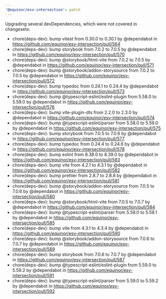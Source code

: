 ```yaml
---
'@equinor/esv-intersection': patch
---
```


Upgrading several devDependencies, which were not covered in changesets:

- chore(deps-dev): bump vitest from 0.30.0 to 0.30.1 by @dependabot in https://github.com/equinor/esv-intersection/pull/564
- chore(deps-dev): bump storybook from 7.0.2 to 7.0.5 by @dependabot in https://github.com/equinor/esv-intersection/pull/570
- chore(deps-dev): bump @storybook/html-vite from 7.0.2 to 7.0.5 by @dependabot in https://github.com/equinor/esv-intersection/pull/571
- chore(deps-dev): bump @storybook/addon-storysource from 7.0.2 to 7.0.5 by @dependabot in https://github.com/equinor/esv-intersection/pull/572
- chore(deps-dev): bump typedoc from 0.24.1 to 0.24.4 by @dependabot in https://github.com/equinor/esv-intersection/pull/573
- chore(deps-dev): bump @typescript-eslint/eslint-plugin from 5.58.0 to 5.59.0 by @dependabot in https://github.com/equinor/esv-intersection/pull/576
- chore(deps-dev): bump vite-plugin-dts from 2.2.0 to 2.3.0 by @dependabot in https://github.com/equinor/esv-intersection/pull/574
- chore(deps-dev): bump @typescript-eslint/parser from 5.58.0 to 5.59.0 by @dependabot in https://github.com/equinor/esv-intersection/pull/575
- chore(deps-dev): bump storybook from 7.0.5 to 7.0.6 by @dependabot in https://github.com/equinor/esv-intersection/pull/577
- chore(deps-dev): bump typedoc from 0.24.4 to 0.24.6 by @dependabot in https://github.com/equinor/esv-intersection/pull/578
- chore(deps-dev): bump eslint from 8.38.0 to 8.39.0 by @dependabot in https://github.com/equinor/esv-intersection/pull/583
- chore(deps-dev): bump vite from 4.2.1 to 4.3.1 by @dependabot in https://github.com/equinor/esv-intersection/pull/582
- chore(deps-dev): bump prettier from 2.8.7 to 2.8.8 by @dependabot in https://github.com/equinor/esv-intersection/pull/581
- chore(deps-dev): bump @storybook/addon-storysource from 7.0.5 to 7.0.6 by @dependabot in https://github.com/equinor/esv-intersection/pull/580
- chore(deps-dev): bump @storybook/html-vite from 7.0.5 to 7.0.7 by @dependabot in https://github.com/equinor/esv-intersection/pull/584
- chore(deps-dev): bump @typescript-eslint/parser from 5.59.0 to 5.59.1 by @dependabot in https://github.com/equinor/esv-intersection/pull/585
- chore(deps-dev): bump vite from 4.3.1 to 4.3.4 by @dependabot in https://github.com/equinor/esv-intersection/pull/590
- chore(deps-dev): bump @storybook/addon-storysource from 7.0.6 to 7.0.7 by @dependabot in https://github.com/equinor/esv-intersection/pull/589
- chore(deps-dev): bump storybook from 7.0.6 to 7.0.7 by @dependabot in https://github.com/equinor/esv-intersection/pull/587
- chore(deps-dev): bump @typescript-eslint/eslint-plugin from 5.59.0 to 5.59.2 by @dependabot in https://github.com/equinor/esv-intersection/pull/591
- chore(deps-dev): bump @typescript-eslint/parser from 5.59.0 to 5.59.2 by @dependabot in https://github.com/equinor/esv-intersection/pull/592
